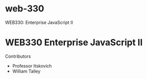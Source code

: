# web-330
WEB330: Enterprise JavaScript II
<h1>WEB330 Enterprise JavaScript II</h1
<h2>Contributors</h2>
<ul>
	<li>Professor Itskovich</li>
	<li>William Talley</li>
